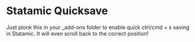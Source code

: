 Statamic Quicksave
==================

Just plonk this in your _add-ons folder to enable quick ctrl/cmd + s saving in Statamic. It will even scroll back to the correct position!
